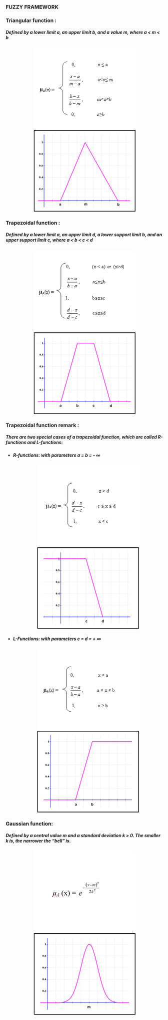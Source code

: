 ### FUZZY FRAMEWORK

<div id="triangle head">
	<h3>Triangular function :</h3>
	<h5>Defined by a lower limit a, an upper limit b, and a value m, where a < m < b</h5>
</div>
<div id="triangle">
	<p align="center">
	  <img src="doc/assets/img/desctri_en.gif" title="Triangular function">
	  <img src="doc/assets/img/funtri.jpg" alt="Triangular">
	</p>
</div>

<div id="trapezoidal head">
	<h3>Trapezoidal function :</h3>
	<h5>Defined by a lower limit a, an upper limit d, a lower support limit b, and an upper support limit c, where a < b < c < d</h5>
</div>
<div id="trapezoidal">
	<p align="center">
	  <img src="doc/assets/img/desctrap_en.gif" title="Trapezoidal function">
	  <img src="doc/assets/img/funtrap.jpg" alt="Trapezoidal">
	</p>
</div>

<div id="trapezoidal remark">
	<h3>Trapezoidal function remark :</h3>
	<h5>There are two special cases of a trapezoidal function, which are called R-functions and L-functions:</h5>
</div>
<div>
	<ul>
		<li>
			<h5>R-functions: with parameters a = b = - ∞ </h5>
			<div id="R-functions">
				<p align="center">
				  <img src="doc/assets/img/desctrapR_en.gif" title="Trapezoidal Right function">
				  <img src="doc/assets/img/funtrapR.jpg" alt="Trapezoidal Right">
				</p>
			</div>
		</li>
		<li>
			<h5>L-Functions: with parameters c = d = + ∞ </h5>
			<div id="L-Functions">
				<p align="center">
				  <img src="doc/assets/img/desctrapL_en.gif" title="Trapezoidal Left function">
				  <img src="doc/assets/img/funtrapL.jpg" alt="Trapezoidal Left">
				</p>
			</div>
		</li>
	</ul>
</div>

<div id="gaussian head">
	<h3>Gaussian function:</h3>
	<h5>Defined by a central value m and a standard deviation k > 0. The smaller k is, the narrower the “bell” is.</h5>
</div>
<div id="gaussian">
	<p align="center">
		<img src="doc/assets/img/descgaus.gif" title="Gaussian function">
	  	<img src="doc/assets/img/fungaus.jpg" alt="Gaussian">
	</p>
</div>

	
